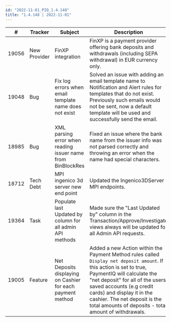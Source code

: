 ```yaml
---
id: "2022-11-01_PIQ_1.4.148"
title: "1.4.148 | 2022-11-01"
---
```


| #     | Tracker     | Subject   | Description    |
|-------|-------------|-----------|----------------|
| 19056 | New Provider | FinXP integration | FinXP is a payment provider offering bank deposits and withdrawals (including SEPA withdrawal) in EUR currency only. | 
| 19048 | Bug | Fix log errors when email template name does not exist | Solved an issue with adding an email template name to Notification and Alert rules for templates that do not exist. Previously such emails would not be sent, now a default template will be used and successfully send the email. | 
| 18985 | Bug | XML parsing error when reading issuer name from BinBlockRes | Fixed an issue where the bank name from the issuer info was not parsed correctly and throwing an error when the name had special characters. | 
| 18712 | Tech Debt | MPI ingenico 3d server new end point | Updated the Ingenico3DServer MPI endpoints. | 
| 19364 | Task | Populate last Updated by column for all admin API methods | Made sure the "Last Updated by" column in the Transaction/Approve/Investigate views always will be updated for all Admin API requests. | 
| 19005 | Feature | Net Deposits displaying on Cashier for each payment method | Added a new Action within the Payment Method rules called `Display net deposit amount`. If this action is set to true, PaymentIQ will calculate the "net deposit" for all of the users saved accounts (e.g credit cards) and display it in the cashier. The net deposit is the total amounts of deposits - total amount of withdrawals. | 